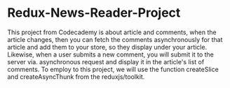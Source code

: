 # Redux-News-Reader-Project

This project from Codecademy is about article and comments, when the article changes, then you can fetch the comments asynchronously for that article and add them
to your store, so they display under your article.
Likewise, when a user submits a new comment, you will submit it to the server via. asynchronous request and display it in the article's list of comments.
To employ to this project, we will use the function createSlice and createAsyncThunk from the reduxjs/toolkit.
